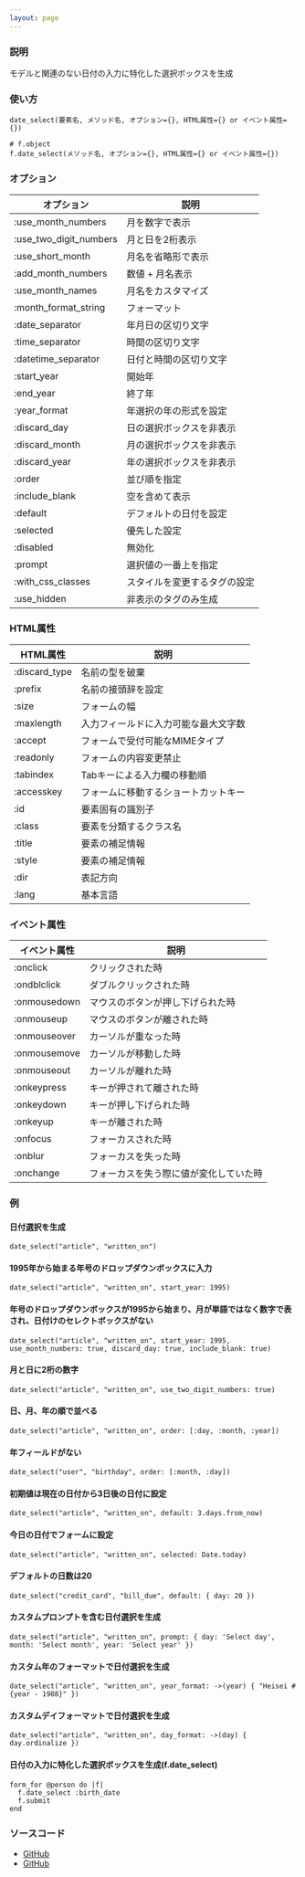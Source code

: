 ```yaml
---
layout: page
---
```


### 説明

モデルと関連のない日付の入力に特化した選択ボックスを生成

### 使い方

    date_select(要素名, メソッド名, オプション={}, HTML属性={} or イベント属性={})

    # f.object
    f.date_select(メソッド名, オプション={}, HTML属性={} or イベント属性={})

### オプション

| オプション             | 説明                         |
| ---------------------- | ---------------------------- |
| :use_month_numbers     | 月を数字で表示               |
| :use_two_digit_numbers | 月と日を2桁表示              |
| :use_short_month       | 月名を省略形で表示           |
| :add_month_numbers     | 数値 + 月名表示              |
| :use_month_names       | 月名をカスタマイズ           |
| :month_format_string   | フォーマット                 |
| :date_separator        | 年月日の区切り文字           |
| :time_separator        | 時間の区切り文字             |
| :datetime_separator    | 日付と時間の区切り文字       |
| :start_year            | 開始年                       |
| :end_year              | 終了年                       |
| :year_format           | 年選択の年の形式を設定       |
| :discard_day           | 日の選択ボックスを非表示     |
| :discard_month         | 月の選択ボックスを非表示     |
| :discard_year          | 年の選択ボックスを非表示     |
| :order                 | 並び順を指定                 |
| :include_blank         | 空を含めて表示               |
| :default               | デフォルトの日付を設定       |
| :selected              | 優先した設定                 |
| :disabled              | 無効化                       |
| :prompt                | 選択値の一番上を指定         |
| :with_css_classes      | スタイルを変更するタグの設定 |
| :use_hidden            | 非表示のタグのみ生成         |

### HTML属性

| HTML属性      | 説明                                 |
| ------------- | ------------------------------------ |
| :discard_type | 名前の型を破棄                       |
| :prefix       | 名前の接頭辞を設定                   |
| :size         | フォームの幅                         |
| :maxlength    | 入力フィールドに入力可能な最大文字数 |
| :accept       | フォームで受付可能なMIMEタイプ       |
| :readonly     | フォームの内容変更禁止               |
| :tabindex     | Tabキーによる入力欄の移動順          |
| :accesskey    | フォームに移動するショートカットキー |
| :id           | 要素固有の識別子                     |
| :class        | 要素を分類するクラス名               |
| :title        | 要素の補足情報                       |
| :style        | 要素の補足情報                       |
| :dir          | 表記方向                             |
| :lang         | 基本言語                             |

### イベント属性

| イベント属性 | 説明                                   |
| ------------ | -------------------------------------- |
| :onclick     | クリックされた時                       |
| :ondblclick  | ダブルクリックされた時                 |
| :onmousedown | マウスのボタンが押し下げられた時       |
| :onmouseup   | マウスのボタンが離された時             |
| :onmouseover | カーソルが重なった時                   |
| :onmousemove | カーソルが移動した時                   |
| :onmouseout  | カーソルが離れた時                     |
| :onkeypress  | キーが押されて離された時               |
| :onkeydown   | キーが押し下げられた時                 |
| :onkeyup     | キーが離された時                       |
| :onfocus     | フォーカスされた時                     |
| :onblur      | フォーカスを失った時                   |
| :onchange    | フォーカスを失う際に値が変化していた時 |

### 例

#### 日付選択を生成

    date_select("article", "written_on")

#### 1995年から始まる年号のドロップダウンボックスに入力

    date_select("article", "written_on", start_year: 1995)

#### 年号のドロップダウンボックスが1995から始まり、月が単語ではなく数字で表され、日付けのセレクトボックスがない

    date_select("article", "written_on", start_year: 1995, use_month_numbers: true, discard_day: true, include_blank: true)

#### 月と日に2桁の数字

    date_select("article", "written_on", use_two_digit_numbers: true)

#### 日、月、年の順で並べる

    date_select("article", "written_on", order: [:day, :month, :year])

#### 年フィールドがない

    date_select("user", "birthday", order: [:month, :day])

#### 初期値は現在の日付から3日後の日付に設定

    date_select("article", "written_on", default: 3.days.from_now)

#### 今日の日付でフォームに設定

    date_select("article", "written_on", selected: Date.today)

#### デフォルトの日数は20

    date_select("credit_card", "bill_due", default: { day: 20 })

#### カスタムプロンプトを含む日付選択を生成

    date_select("article", "written_on", prompt: { day: 'Select day', month: 'Select month', year: 'Select year' })

#### カスタム年のフォーマットで日付選択を生成

    date_select("article", "written_on", year_format: ->(year) { "Heisei #{year - 1988}" })

#### カスタムデイフォーマットで日付選択を生成

    date_select("article", "written_on", day_format: ->(day) { day.ordinalize })

#### 日付の入力に特化した選択ボックスを生成(f.date_select)

    form_for @person do |f|
      f.date_select :birth_date
      f.submit
    end

### ソースコード

- [GitHub](https://github.com/rails/rails/blob/984c3ef2775781d47efa9f541ce570daa2434a80/actionview/lib/action_view/helpers/date_helper.rb#L290)
- [GitHub](https://github.com/rails/rails/blob/984c3ef2775781d47efa9f541ce570daa2434a80/actionview/lib/action_view/helpers/date_helper.rb#L1225)
